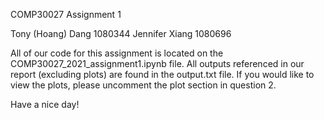 COMP30027 Assignment 1

Tony (Hoang) Dang 1080344
Jennifer Xiang 1080696

All of our code for this assignment is located on the COMP30027_2021_assignment1.ipynb file.
All outputs referenced in our report (excluding plots) are found in the output.txt file. 
If you would like to view the plots, please uncomment the plot section in question 2.

Have a nice day!